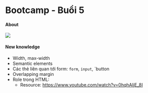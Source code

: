 # Bootcamp - Buổi 5

#### About
![](https://i.imgur.com/y7U0En7.png)

#### New knowledge
- Width, max-width
- Semantic elements
- Các thẻ liên quan tới form: `form`, `input`, `button
- Overlapping margin
- Role trong HTML:
	- Resource: https://www.youtube.com/watch?v=0hqhAIjE_8I


